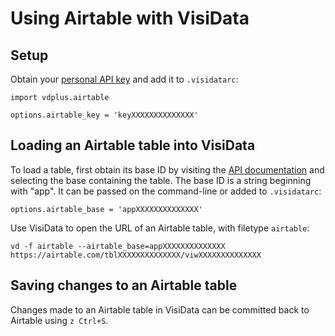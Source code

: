 # Using Airtable with VisiData

## Setup

Obtain your [personal API key](https://airtable.com/account) and add it to `.visidatarc`:

    import vdplus.airtable

    options.airtable_key = 'keyXXXXXXXXXXXXXX'

## Loading an Airtable table into VisiData

To load a table, first obtain its base ID by visiting the [API documentation](https://airtable.com/api) and selecting the base containing the table.
The base ID is a string beginning with "app".
It can be passed on the command-line or added to `.visidatarc`:

    options.airtable_base = 'appXXXXXXXXXXXXXX'

Use VisiData to open the URL of an Airtable table, with filetype `airtable`:

    vd -f airtable --airtable_base=appXXXXXXXXXXXXXX https://airtable.com/tblXXXXXXXXXXXXXX/viwXXXXXXXXXXXXXX

## Saving changes to an Airtable table

Changes made to an Airtable table in VisiData can be committed back to Airtable using `z Ctrl+S`.
